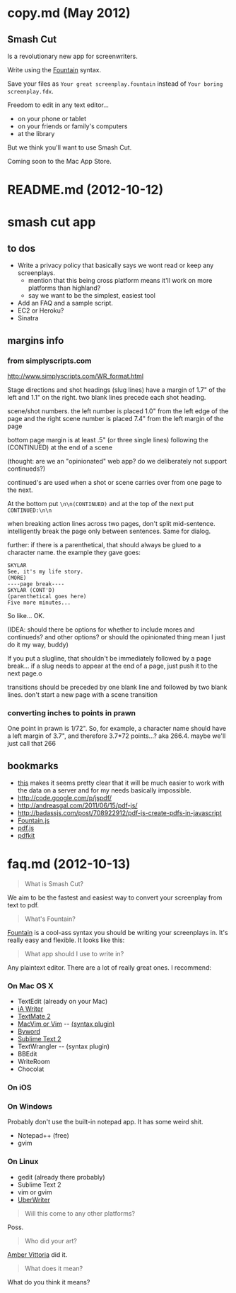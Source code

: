 # copy.md (May 2012)

## Smash Cut

Is a revolutionary new app for screenwriters.

Write using the [Fountain](http://fountain.io) syntax.

Save your files as `Your great screenplay.fountain` instead of `Your boring screenplay.fdx`.

Freedom to edit in any text editor...

* on your phone or tablet
* on your friends or family's computers
* at the library

But we think you'll want to use Smash Cut.

Coming soon to the Mac App Store.

# README.md (2012-10-12)

# smash cut app

## to dos

* Write a privacy policy that basically says we wont read or keep any screenplays.
    * mention that this being cross platform means it'll work on more platforms than highland?
    * say we want to be the simplest, easiest tool
* Add an FAQ and a sample script.
* EC2 or Heroku?
* Sinatra

## margins info

### from simplyscripts.com

<http://www.simplyscripts.com/WR_format.html>

Stage directions and shot headings (slug lines) have a margin of 1.7" of the left and 1.1" on the right. two blank lines precede each shot heading.

scene/shot numbers. the left number is placed 1.0" from the left edge of the page and the right scene number is placed 7.4" from the left margin of the page

bottom page margin is at least .5" (or three single lines) following the (CONTINUED) at the end of a scene

(thought: are we an "opinionated" web app? do we deliberately not support continueds?)

continued's are used when a shot or scene carries over from one page to the next.

At the bottom put `\n\n(CONTINUED)` and at the top of the next put `CONTINUED:\n\n`

when breaking action lines across two pages, don't split mid-sentence. intelligently break the page only between sentences. Same for dialog.

further: if there is a parenthetical, that should always be glued to a character name. the example they gave goes:

    SKYLAR
    See, it's my life story.
    (MORE)
    ----page break----
    SKYLAR (CONT'D)
    (parenthetical goes here)
    Five more minutes...

So like... OK.

(IDEA: should there be options for whether to include mores and continueds? and other options? or should the opinionated thing mean I just do it my way, buddy)

If you put a slugline, that shouldn't be immediately followed by a page break... if a slug needs to appear at the end of a page, just push it to the next page.o

transitions should be preceded by one blank line and followed by two blank lines. don't start a new page with a scene transition

### converting inches to points in prawn

One point in prawn is 1/72". So, for example, a character name should have a left margin of 3.7", and therefore 3.7*72 points...? aka 266.4. maybe we'll just call that 266

## bookmarks

* [this](http://stackoverflow.com/questions/742271/generating-pdf-files-with-javascript) makes it seems pretty clear that it will be much easier to work with the data on a server and for my needs basically impossible.
* <http://code.google.com/p/jspdf/>
* <http://andreasgal.com/2011/06/15/pdf-js/>
* <http://badassjs.com/post/708922912/pdf-js-create-pdfs-in-javascript>
* [Fountain.js](https://github.com/mattdaly/Fountain.js)
* [pdf.js](https://github.com/mozilla/pdf.js)
* [pdfkit](http://pdfkit.org)

# faq.md (2012-10-13)

>What is Smash Cut?

We aim to be the fastest and easiest way to convert your screenplay from text to pdf.

>What's Fountain?

[Fountain](http://fountain.io) is a cool-ass syntax you should be writing your screenplays in. It's really easy and flexible. It looks like this:

>What app should I use to write in?

Any plaintext editor. There are a lot of really great ones. I recommend:

### On Mac OS X

* TextEdit (already on your Mac)
* [iA Writer](http://www.iawriter.com)
* [TextMate 2](https://github.com/textmate/textmate/downloads)
* [MacVim or Vim](http://www.vim.org) -- [(syntax plugin)](http://www.vim.org/scripts/script.php?script_id=3880)
* [Byword](http://bywordapp.com)
* [Sublime Text 2](http://www.sublimetext.com/2)
* TextWrangler -- (syntax plugin)
* BBEdit
* WriteRoom
* Chocolat

### On iOS
### On Windows

Probably don't use the built-in notepad app. It has some weird shit.

* Notepad++ (free)
* gvim

### On Linux

* gedit (already there probably)
* Sublime Text 2
* vim or gvim
* [UberWriter](http://uberwriter.wolfvollprecht.de)

>Will this come to any other platforms?

Poss.

>Who did your art?

[Amber Vittoria](http://ambervittoria.com) did it.

>What does it mean?

What do you think it means?